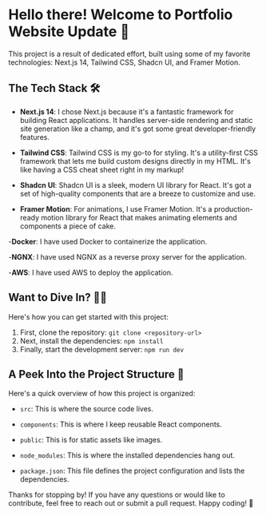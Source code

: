# Hello there! Welcome to Portfolio Website Update 👋

This project is a result of dedicated effort, built using some of my favorite technologies: Next.js 14, Tailwind CSS, Shadcn UI, and Framer Motion.

## The Tech Stack 🛠

- **Next.js 14**: I chose Next.js because it's a fantastic framework for building React applications. It handles server-side rendering and static site generation like a champ, and it's got some great developer-friendly features.

- **Tailwind CSS**: Tailwind CSS is my go-to for styling. It's a utility-first CSS framework that lets me build custom designs directly in my HTML. It's like having a CSS cheat sheet right in my markup!

- **Shadcn UI**: Shadcn UI is a sleek, modern UI library for React. It's got a set of high-quality components that are a breeze to customize and use.

- **Framer Motion**: For animations, I use Framer Motion. It's a production-ready motion library for React that makes animating elements and components a piece of cake.

-**Docker**: I have used Docker to containerize the application.

-**NGNX**: I have used NGNX as a reverse proxy server for the application.

-**AWS**: I have used AWS to deploy the application.

## Want to Dive In? 🏊‍♀️

Here's how you can get started with this project:

1. First, clone the repository: `git clone <repository-url>`
2. Next, install the dependencies: `npm install`
3. Finally, start the development server: `npm run dev`

## A Peek Into the Project Structure 📂

Here's a quick overview of how this project is organized:

- `src`: This is where the source code lives.
- `components`: This is where I keep reusable React components.
- `public`: This is for static assets like images.

- `node_modules`: This is where the installed dependencies hang out.
- `package.json`: This file defines the project configuration and lists the dependencies.

Thanks for stopping by! If you have any questions or would like to contribute, feel free to reach out or submit a pull request. Happy coding! 🚀
